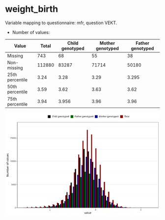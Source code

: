 # weight_birth
Variable mapping to questionnaire: mfr, question VEKT.
- Number of values:

| Value | Total | Child genotyped | Mother genotyped | Father genotyped |
| ----- | ----- | --------------- | ---------------- | ---------------- |
| Missing | 743 | 68 | 55 | 38 |
| Non-missing | 112880 | 83287 | 71714 | 50180 |
| 25th percentile | 3.24 | 3.28 | 3.29 | 3.295 |
| 50th percentile | 3.59 | 3.62 | 3.63 | 3.62 |
| 75th percentile | 3.94 | 3.956 | 3.96 | 3.96 |



![](weight_birth_n.png)




